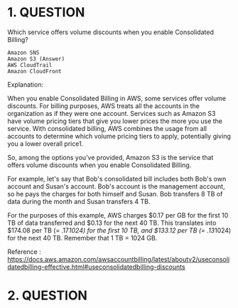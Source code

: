 # 1. QUESTION

Which service offers volume discounts when you enable Consolidated Billing?

    Amazon SNS
    Amazon S3 (Answer)
    AWS CloudTrail
    Amazon CloudFront

Explanation:

When you enable Consolidated Billing in AWS, some services offer volume discounts. For billing purposes, AWS treats all the accounts in the organization as if they were one account. Services such as Amazon S3 have volume pricing tiers that give you lower prices the more you use the service. With consolidated billing, AWS combines the usage from all accounts to determine which volume pricing tiers to apply, potentially giving you a lower overall price1.

So, among the options you’ve provided, Amazon S3 is the service that offers volume discounts when you enable Consolidated Billing.

For example, let's say that Bob's consolidated bill includes both Bob's own account and Susan's account. Bob's account is the management account, so he pays the charges for both himself and Susan.
Bob transfers 8 TB of data during the month and Susan transfers 4 TB.

For the purposes of this example, AWS charges $0.17 per GB for the first 10 TB of data transferred and $0.13 for the next 40 TB. This translates into $174.08 per TB (= .17*1024) for the first 10 TB, and $133.12 per TB (= .13*1024) for the next 40 TB. Remember that 1 TB = 1024 GB.

Reference :
<https://docs.aws.amazon.com/awsaccountbilling/latest/aboutv2/useconsolidatedbilling-effective.html#useconsolidatedbilling-discounts>

# 2. QUESTION
